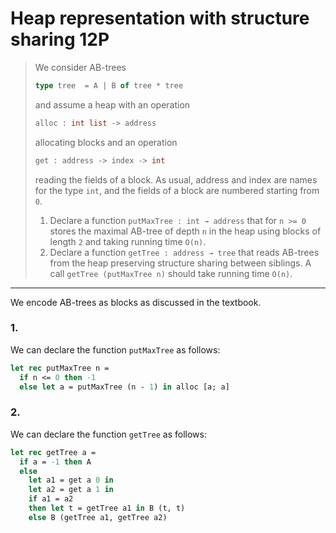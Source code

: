 # Heap representation with structure sharing 12P

> We consider AB-trees
> ```ocaml
> type tree  = A | B of tree * tree
> ```
> and assume a heap with an operation
> ```ocaml
> alloc : int list -> address
> ```
> allocating blocks and an operation
> ```ocaml
> get : address -> index -> int
> ```
> reading the fields of a block.
> As usual, address and index are names for the type `int`, and the fields of a block are numbered starting from `0`.
> 1. Declare a function `putMaxTree : int → address` that for `n >= 0` stores the maximal AB-tree of depth `n` in the heap using blocks of length `2` and taking running time `O(n)`.
> 2. Declare a function `getTree : address → tree` that reads AB-trees from the heap preserving structure sharing between siblings.
>    A call `getTree (putMaxTree n)` should take running time `O(n)`.

---

We encode AB-trees as blocks as discussed in the textbook.

### 1.

We can declare the function `putMaxTree` as follows:
```ocaml
let rec putMaxTree n =
  if n <= 0 then -1
  else let a = putMaxTree (n - 1) in alloc [a; a]
```

### 2.

We can declare the function `getTree` as follows:
```ocaml
let rec getTree a =
  if a = -1 then A
  else
    let a1 = get a 0 in
    let a2 = get a 1 in
    if a1 = a2
    then let t = getTree a1 in B (t, t)
    else B (getTree a1, getTree a2)
```
